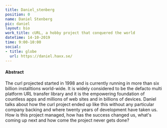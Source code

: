 ```yaml
---
title: Daniel_stenberg
position: 0
name: Daniel Stenberg
pic: daniel
layout: bio
work_title: cURL, a hobby project that conquered the world
datetime: 14-10-2019
time: 9:00-10:00
social:
- title: globe
  url: https://daniel.haxx.se/
---
```


#### Abstract

The curl projected started in 1998 and is currently running in more than six billion installtions world-wide. It is widely considered to be the defacto multi platform URL transfer library and it is the empowering foundation of countless apps and millions of web sites and in billions of devices.
Daniel talks about how the curl project ended up like this without any particular company backing and where twenty years of development have taken us. How is this project managed, how has the success changed us, what's coming up next and how come the project never gets done?